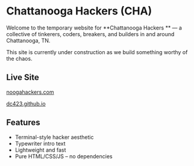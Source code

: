 # Chattanooga Hackers (CHA)

Welcome to the temporary website for **Chattanooga Hackers ** — a collective of tinkerers, coders, breakers, and builders in and around Chattanooga, TN.

This site is currently under construction as we build something worthy of the chaos.

## Live Site
[noogahackers.com](https://noogahackers.com)

[dc423.github.io](https://dc423.github.io/)  


##  Features

- Terminal-style hacker aesthetic
- Typewriter intro text
- Lightweight and fast
- Pure HTML/CSS/JS – no dependencies

